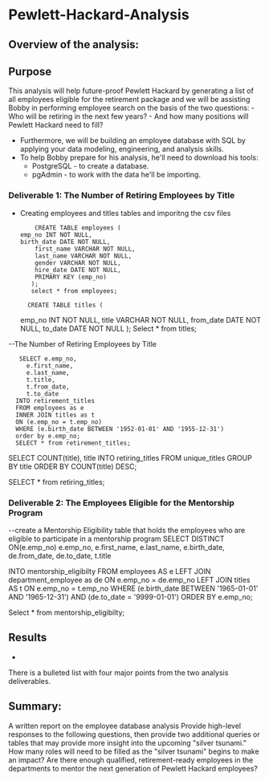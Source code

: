 # Pewlett-Hackard-Analysis
## Overview of the analysis:
## Purpose 
This analysis will help future-proof Pewlett Hackard by generating a list of all employees eligible for the retirement package and we will be assisting Bobby in performing employee search on the basis of the two questions:
    - Who will be retiring in the next few years? 
    - And how many positions will Pewlett Hackard need to fill?
   
- Furthermore, we will be building an employee database with SQL by applying your data modeling, engineering, and analysis skills.
- To help Bobby prepare for his analysis, he'll need to download his tools: 
     - PostgreSQL - to create a database.
     - pgAdmin - to work with the data he'll be importing.

### Deliverable 1: The Number of Retiring Employees by Title
- Creating employees and titles tables and imporitng the csv files 

          CREATE TABLE employees (
	  emp_no INT NOT NULL,
	  birth_date DATE NOT NULL,
          first_name VARCHAR NOT NULL,
          last_name VARCHAR NOT NULL,
          gender VARCHAR NOT NULL,
          hire_date DATE NOT NULL,
          PRIMARY KEY (emp_no)
         );
         select * from employees;

        CREATE TABLE titles (
	emp_no INT NOT NULL,
        title VARCHAR NOT NULL,
        from_date DATE NOT NULL,
        to_date DATE NOT NULL
        );
        Select * from titles;

--The Number of Retiring Employees by Title

       SELECT e.emp_no,
         e.first_name,
         e.last_name,
         t.title,
         t.from_date,
         t.to_date
      INTO retirement_titles
      FROM employees as e
      INNER JOIN titles as t
      ON (e.emp_no = t.emp_no)
      WHERE (e.birth_date BETWEEN '1952-01-01' AND '1955-12-31')
      order by e.emp_no;
      SELECT * from retirement_titles;

SELECT COUNT(title), title
INTO retiring_titles
FROM unique_titles
GROUP BY title
ORDER BY COUNT(title) DESC;

SELECT * from retiring_titles;

### Deliverable 2: The Employees Eligible for the Mentorship Program

--create a Mentorship Eligibility table that holds the employees who are eligible to participate in a mentorship program
SELECT DISTINCT ON(e.emp_no) e.emp_no,
       e.first_name,
	   e.last_name, 
	   e.birth_date,
	   de.from_date,
	   de.to_date,
	   t.title
	   
INTO mentorship_eligibilty
FROM employees AS e
LEFT JOIN department_employee as de
ON e.emp_no = de.emp_no
LEFT JOIN titles AS t
ON e.emp_no = t.emp_no
WHERE (e.birth_date BETWEEN '1965-01-01' AND '1965-12-31')
AND (de.to_date = '9999-01-01')
ORDER BY e.emp_no;

Select * from mentorship_eligibilty;

## Results
- 
There is a bulleted list with four major points from the two analysis deliverables. 

## Summary:

A written report on the employee database analysis
Provide high-level responses to the following questions, then provide two additional queries or tables that may provide more insight into the upcoming "silver tsunami."
How many roles will need to be filled as the "silver tsunami" begins to make an impact?
Are there enough qualified, retirement-ready employees in the departments to mentor the next generation of Pewlett Hackard employees?
